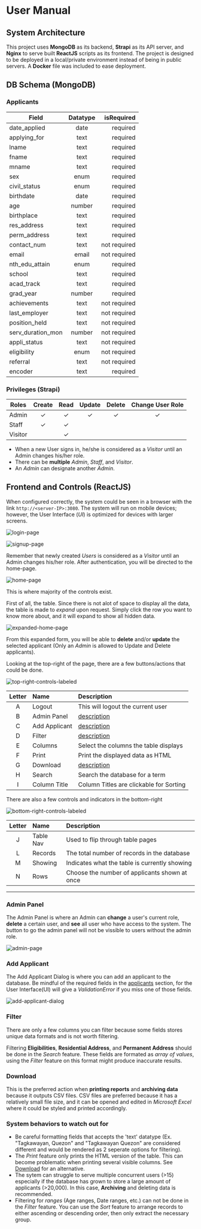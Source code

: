 # User Manual

## System Architecture

This project uses **MongoDB** as its backend, **Strapi** as its API server, and **Nginx** to serve built **ReactJS** scripts as its frontend. The project is designed to be deployed in a local/private environment instead of being in public servers. A **Docker** file was included to ease deployment.

## DB Schema (MongoDB)

### Applicants

| Field             | Datatype |   isRequired |
| ----------------- | :------: | -----------: |
| date_applied      |   date   |     required |
| applying_for      |   text   |     required |
| lname             |   text   |     required |
| fname             |   text   |     required |
| mname             |   text   |     required |
| sex               |   enum   |     required |
| civil_status      |   enum   |     required |
| birthdate         |   date   |     required |
| age               |  number  |     required |
| birthplace        |   text   |     required |
| res_address       |   text   |     required |
| perm_address      |   text   |     required |
| contact_num       |   text   | not required |
| email             |  email   | not required |
| nth_edu_attain    |   enum   |     required |
| school            |   text   |     required |
| acad_track        |   text   |     required |
| grad_year         |  number  |     required |
| achievements      |   text   | not required |
| last_employer     |   text   | not required |
| position_held     |   text   | not required |
| serv_duration_mon |  number  | not required |
| appli_status      |   text   | not required |
| eligibility       |   enum   | not required |
| referral          |   text   | not required |
| encoder           |   text   |     required |

### Privileges (Strapi)

| Roles   | Create | Read | Update | Delete | Change User Role |
| ------- | :----: | :--: | :----: | :----: | :--------------: |
| Admin   |   ✓    |  ✓   |   ✓    |   ✓    |        ✓         |
| Staff   |   ✓    |  ✓   |        |        |                  |
| Visitor |        |  ✓   |        |        |                  |

- When a new User signs in, he/she is considered as a _Visitor_ until an Admin changes his/her role.
- There can be **multiple** _Admin_, _Staff_, and _Visitor_.
- An _Admin_ can designate another _Admin_.

## Frontend and Controls (ReactJS)

When configured correctly, the system could be seen in a browser with the link `http://<server-IP>:3080`. The system will run on mobile devices; however, the User Interface (_UI_) is optimized for devices with larger screens.

![login-page](./site/public/user-manual-imgs/login-page.png "login-page")

![signup-page](./site/public/user-manual-imgs/signup-page.png "signup-page")

Remember that newly created _Users_ is considered as a _Visitor_ until an Admin changes his/her role. After authentication, you will be directed to the home-page.

![home-page](./site/public/user-manual-imgs/home-page.png "home-page")

This is where majority of the controls exist.

First of all, the table. Since there is not alot of space to display all the data, the table is made to _expand_ upon request. Simply click the row you want to know more about, and it will expand to show all hidden data.

![expanded-home-page](./site/public/user-manual-imgs/expanded-home-page.png "expanded-home-page")

From this expanded form, you will be able to **delete** and/or **update** the selected applicant (Only an _Admin_ is allowed to Update and Delete applicants).

Looking at the top-right of the page, there are a few buttons/actions that could be done.

![top-right-controls-labeled](./site/public/user-manual-imgs/top-right-controls-labeled.png "top-right-controls-labeled")

| Letter | Name          | Description                             |
| :----: | :------------ | :-------------------------------------- |
|   A    | Logout        | This will logout the current user       |
|   B    | Admin Panel   | [description](#admin-panel)             |
|   C    | Add Applicant | [description](#add-applicant)           |
|   D    | Filter        | [description](#filter)                  |
|   E    | Columns       | Select the columns the table displays   |
|   F    | Print         | Print the displayed data as HTML        |
|   G    | Download      | [description](#download)                |
|   H    | Search        | Search the database for a term          |
|   I    | Column Title  | Column Titles are clickable for Sorting |

There are also a few controls and indicators in the bottom-right

![bottom-right-controls-labeled](./site/public/user-manual-imgs/bottom-right-controls-labeled.png "bottom-right-controls-labeled")

| Letter | Name      | Description                                   |
| :----: | :-------- | :-------------------------------------------- |
|   J    | Table Nav | Used to flip through table pages              |
|   L    | Records   | The total number of records in the database   |
|   M    | Showing   | Indicates what the table is currently showing |
|   N    | Rows      | Choose the number of applicants shown at once |

---

### Admin Panel

The Admin Panel is where an Admin can **change** a user's current role, **delete** a certain user, and **see** all user who have access to the system. The button to go the admin panel will not be vissible to users without the admin role.

![admin-page](./site/public/user-manual-imgs/admin-page.png "admin-page")

### Add Applicant

The Add Applicant Dialog is where you can add an applicant to the database. Be mindful of the required fields in the [applicants](#applicants) section, for the User Interface(UI) will give a _ValidationError_ if you miss one of those fields.

![add-applicant-dialog](./site/public/user-manual-imgs/add-applicant-dialog.png "add-applicant-dialog")

### Filter

There are only a few columns you can filter because some fields stores unique data formats and is not worth filtering.

Filtering **Eligibilities**, **Residential Address**, and **Permanent Address** should be done in the _Search_ feature. These fields are formated as _array of values_, using the _Filter_ feature on this format might produce inaccurate results.

### Download

This is the preferred action when **printing reports** and **archiving data** because it outputs CSV files. CSV files are preferred because it has a relatively small file size, and it can be opened and edited in _Microsoft Excel_ where it could be styled and printed accordingly.

### System behaviors to watch out for

- Be careful formatting fields that accepts the 'text' datatype (Ex. "Tagkawayan, Quezon" and "Tagkawayan Quezon" are considered different and would be rendered as 2 seperate options for filtering).
- The _Print_ feature only prints the HTML version of the table. This can become problematic when printing several visible columns. See [Download](#download) for an alternative.
- The sytem can struggle to serve multiple concurrent users (>15) especially if the database has grown to store a large amount of applicants (>20,000). In this case, **Archiving** and deleting data is recommended.
- Filtering for _ranges_ (Age ranges, Date ranges, etc.) can not be done in the _Filter_ feature. You can use the _Sort_ feature to arrange records to either ascending or descending order, then only extract the necessary group.
